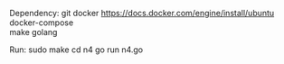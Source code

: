 Dependency:
    git 
    docker          <https://docs.docker.com/engine/install/ubuntu>
    docker-compose  
    make
    golang
    <sudo apt install git docker-compose make golang-go>

Run:
    sudo make
    cd n4
    go run n4.go
